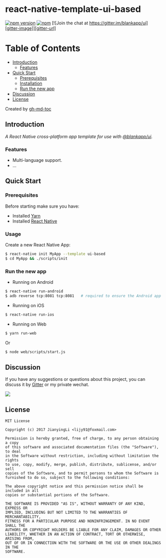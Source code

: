 # react-native-template-ui-based

[![npm version][npm-image]][npm-url]
[![npm][npm-dm-image]][npm-dm-url]
[![Join the chat at https://gitter.im/blankapp/ui][gitter-image]][gitter-url]

[npm-image]: https://img.shields.io/npm/v/react-native-template-ui-based.svg
[npm-url]: https://www.npmjs.com/package/react-native-template-ui-based
[npm-dm-image]: https://img.shields.io/npm/dm/react-native-template-ui-based.svg
[npm-dm-url]: https://www.npmjs.com/package/react-native-template-ui-based
[gitter-image]: https://img.shields.io/gitter/room/blankapp/ui.svg
[gitter-url]: https://gitter.im/blankapp/ui?utm_source=share-link&utm_medium=link&utm_campaign=share-link

Table of Contents
=================

  * [Introduction](#introduction)
    * [Features](#features)
  * [Quick Start](#quick-start)
    * [Prerequisites](#prerequisites)
    * [Installation](#installation)
    * [Run the new app](#run-the-new-app)
  * [Discussion](#discussion)
  * [License](#license)

Created by [gh-md-toc](https://github.com/ekalinin/github-markdown-toc)

## Introduction

*A React Native cross-platform app template for use with [@blankapp/ui](https://github.com/blankapp/ui).*

### Features

- Multi-language support.
- ...

## Quick Start

### Prerequisites

Before starting make sure you have:

- Installed [Yarn](https://yarnpkg.com/)
- Installed [React Native](https://facebook.github.io/react-native/)

### Usage

Create a new React Native App:

```bash
$ react-native init MyApp --template ui-based
$ cd MyApp && ./scripts/init
```

### Run the new app

- Running on Android

```bash
$ react-native run-android
$ adb reverse tcp:8081 tcp:8081   # required to ensure the Android app can
```

- Running on iOS

```bash
$ react-native run-ios
```

- Running on Web

```bash
$ yarn run-web
```

Or

```bash
$ node web/scripts/start.js
```

## Discussion

If you have any suggestions or questions about this project, you can discuss it by [Gitter](https://gitter.im/blankapp/ui?utm_source=share-link&utm_medium=link&utm_campaign=share-link) or my private wechat.

![](http://blankapp.org/assets/images/wechat_qrcode.png)

## License

```
MIT License

Copyright (c) 2017 JianyingLi <lijy91@foxmail.com>

Permission is hereby granted, free of charge, to any person obtaining a copy
of this software and associated documentation files (the "Software"), to deal
in the Software without restriction, including without limitation the rights
to use, copy, modify, merge, publish, distribute, sublicense, and/or sell
copies of the Software, and to permit persons to whom the Software is
furnished to do so, subject to the following conditions:

The above copyright notice and this permission notice shall be included in all
copies or substantial portions of the Software.

THE SOFTWARE IS PROVIDED "AS IS", WITHOUT WARRANTY OF ANY KIND, EXPRESS OR
IMPLIED, INCLUDING BUT NOT LIMITED TO THE WARRANTIES OF MERCHANTABILITY,
FITNESS FOR A PARTICULAR PURPOSE AND NONINFRINGEMENT. IN NO EVENT SHALL THE
AUTHORS OR COPYRIGHT HOLDERS BE LIABLE FOR ANY CLAIM, DAMAGES OR OTHER
LIABILITY, WHETHER IN AN ACTION OF CONTRACT, TORT OR OTHERWISE, ARISING FROM,
OUT OF OR IN CONNECTION WITH THE SOFTWARE OR THE USE OR OTHER DEALINGS IN THE
SOFTWARE.
```
